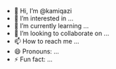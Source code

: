 - 👋 Hi, I’m @kamiqazi
- 👀 I’m interested in ...
- 🌱 I’m currently learning ...
- 💞️ I’m looking to collaborate on ...
- 📫 How to reach me ...
- 😄 Pronouns: ...
- ⚡ Fun fact: ...

<!---
kamiqazi/kamiqazi is a ✨ special ✨ repository because its `README.md` (this file) appears on your GitHub profile.
You can click the Preview link to take a look at your changes.
--->
